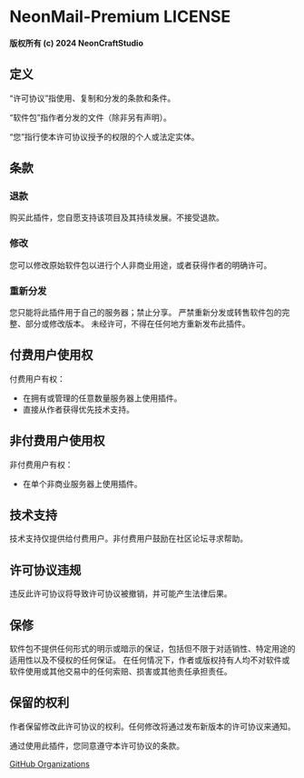 # NeonMail-Premium LICENSE

**版权所有 (c) 2024 NeonCraftStudio**

## 定义
“许可协议”指使用、复制和分发的条款和条件。

“软件包”指作者分发的文件（除非另有声明）。

“您”指行使本许可协议授予的权限的个人或法定实体。

## 条款
### 退款
购买此插件，您自愿支持该项目及其持续发展。不接受退款。

### 修改
您可以修改原始软件包以进行个人非商业用途，或者获得作者的明确许可。

### 重新分发
您只能将此插件用于自己的服务器；禁止分享。 严禁重新分发或转售软件包的完整、部分或修改版本。 未经许可，不得在任何地方重新发布此插件。

## 付费用户使用权
付费用户有权：
- 在拥有或管理的任意数量服务器上使用插件。
- 直接从作者获得优先技术支持。

## 非付费用户使用权
非付费用户有权：
- 在单个非商业服务器上使用插件。

## 技术支持
技术支持仅提供给付费用户。非付费用户鼓励在社区论坛寻求帮助。

## 许可协议违规
违反此许可协议将导致许可协议被撤销，并可能产生法律后果。

## 保修
软件包不提供任何形式的明示或暗示的保证，包括但不限于对适销性、特定用途的适用性以及不侵权的任何保证。 
在任何情况下，作者或版权持有人均不对软件或软件使用或其他交易中的任何索赔、损害或其他责任承担责任。

## 保留的权利
作者保留修改此许可协议的权利。任何修改将通过发布新版本的许可协议来通知。

通过使用此插件，您同意遵守本许可协议的条款。

[GitHub Organizations](https://github.com/NeonCraftStudio)